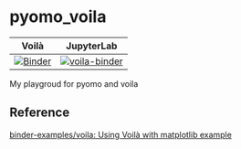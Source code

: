 # pyomo_voila

| Voilà | JupyterLab |
| :-----------------------: | :---------------------: |
|[![Binder](https://mybinder.org/badge_logo.svg)](https://mybinder.org/v2/gh/ZS-Gao/pyomo_voila/HEAD) | [![voila-binder](https://mybinder.org/badge_logo.svg)](https://mybinder.org/v2/gh/ZS-Gao/pyomo_voila/HEAD?labpath=voila%2Frender%2Fwl_csv.ipynb) |

My playgroud for pyomo and voila


## Reference

[binder-examples/voila: Using Voilà with matplotlib example](https://github.com/binder-examples/voila)